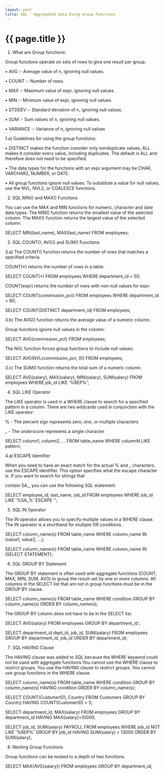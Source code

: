```yaml
---
layout: post
title: SQL - Aggregated Data Using Group Functions
---
```


{{ page.title }}
================

1) What are Group functions:

Group functions operate on sets of rows to give one result per group.

 • AVG :- Average value of n, ignoring null values.

 • COUNT :- Number of rows.

 • MAX :- Maximum value of expr, ignoring null values.

 • MIN :- Minimum value of expr, ignoring null values.

 • STDDEV :- Standard deviation of n, ignoring null values.

 • SUM :- Sum values of n, ignoring null values.

 • VARIANCE :- Variance of n, ignoring null values


1.a) Guidelines for using the group functions:

• DISTINCT makes the function consider only nonduplicate values; ALL makes it consider every value, including duplicates. The default is ALL and therefore does not need to be specified.

• The data types for the functions with an expr argument may be CHAR, VARCHAR2, NUMBER, or DATE.

• All group functions ignore null values. To substitute a value for null values, use the NVL, NVL2, or COALESCE functions.


2) SQL MIN() and MAX() Functions

You can use the MAX and MIN functions for numeric, character and date data types. The MIN() function returns the smallest value of the selected column. The MAX() function returns the largest value of the selected column.

SELECT MIN(last_name), MAX(last_name) FROM employees;

3) SQL COUNT(), AVG() and SUM() Functions

3.a) The COUNT() function returns the number of rows that matches a specified criteria.

COUNT(*) returns the number of rows in a table:

SELECT COUNT(*)
FROM employees
WHERE department_id = 50;

COUNT(expr) returns the number of rows with non-null values for expr:

SELECT COUNT(commission_pct)
FROM employees
WHERE department_id = 80;

SELECT COUNT(DISTINCT department_id)
FROM employees;

3.b) The AVG() function returns the average value of a numeric column.

Group functions ignore null values in the column:

SELECT AVG(commission_pct) FROM employees;

The NVL function forces group functions to include null values:

SELECT AVG(NVL(commission_pct, 0)) FROM employees;


3.c) The SUM() function returns the total sum of a numeric column.

SELECT AVG(salary), MAX(salary),
MIN(salary), SUM(salary)
FROM employees
WHERE job_id LIKE '%REP%';


4) SQL LIKE Operator

The LIKE operator is used in a WHERE clause to search for a specified pattern in a column. There are two wildcards used in conjunction with the LIKE operator:

% - The percent sign represents zero, one, or multiple characters

_ - The underscore represents a single character

SELECT column1, column2, ...
FROM table_name
WHERE columnN LIKE pattern;

4.a) ESCAPE Identifier 

When you need to have an exact match for the actual % and _ characters, use the ESCAPE identifier. This option specifies what the escape character is. If you want to search for strings that 

contain SA_, you can use the following SQL statement:

SELECT employee_id, last_name, job_id
FROM employees WHERE job_id LIKE '%SA\_%' ESCAPE '\';

5) SQL IN Operator

The IN operator allows you to specify multiple values in a WHERE clause. The IN operator is a shorthand for multiple OR conditions.

SELECT column_name(s)
FROM table_name
WHERE column_name IN (value1, value2, ...);

SELECT column_name(s)
FROM table_name
WHERE column_name IN (SELECT STATEMENT);


6) SQL GROUP BY Statement

The GROUP BY statement is often used with aggregate functions (COUNT, MAX, MIN, SUM, AVG) to group the result-set by one or more columns. All columns in the SELECT list that are not in group functions must be in the GROUP BY clause. 

SELECT column_name(s)
FROM table_name
WHERE condition
GROUP BY column_name(s)
ORDER BY column_name(s);

The GROUP BY column does not have to be in the SELECT list.

SELECT AVG(salary)
FROM employees
GROUP BY department_id ;


SELECT department_id dept_id, job_id, SUM(salary)
FROM employees
GROUP BY department_id, job_id
ORDER BY department_id;

7) SQL HAVING Clause

The HAVING clause was added to SQL because the WHERE keyword could not be used with aggregate functions.You cannot use the WHERE clause to restrict groups. You use the HAVING clause to restrict groups. You cannot use group functions in the WHERE clause.

SELECT column_name(s)
FROM table_name
WHERE condition
GROUP BY column_name(s)
HAVING condition
ORDER BY column_name(s);

SELECT COUNT(CustomerID), Country
FROM Customers
GROUP BY Country
HAVING COUNT(CustomerID) > 5;

SELECT department_id, MAX(salary)
FROM employees
GROUP BY department_id
HAVING MAX(salary)>10000;

SELECT job_id, SUM(salary) PAYROLL
FROM employees
WHERE job_id NOT LIKE '%REP%'
GROUP BY job_id
HAVING SUM(salary) > 13000
ORDER BY SUM(salary);

8) Nesting Group Functions

Group functions can be nested to a depth of two functions.

SELECT MAX(AVG(salary))
FROM employees
GROUP BY department_id;
